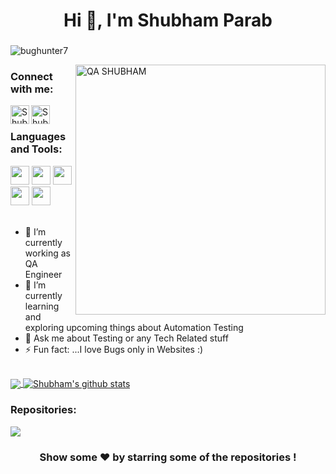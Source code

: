 <h1 align="center">Hi 👋, I'm Shubham Parab</h1>
<h3 align="center"></h3>
<p align="left"> <img src="https://komarev.com/ghpvc/?username=bughunter7&label=Views&color=blue&style=plastic" alt="bughunter7" /> </p>
<img src="/QA.gif" width="400px" alt="QA SHUBHAM" align="right">
<h3 align="left">Connect with me:</h3>
<a href="https://www.linkedin.com/in/shubham-parab-152a82147/">
  <img align="left" alt="Shubham's Linkdein" width="30px" src="https://cdn.jsdelivr.net/npm/simple-icons@v3/icons/linkedin.svg" />
</a>
<a href="https://github.com/bughunter7">
  <img align="left" alt="Shubham's Github" width="30px" src="https://cdn.jsdelivr.net/npm/simple-icons@v3/icons/github.svg" />
</a></br>
<h3 align="left">Languages and Tools:</h3>
<code><img height="30" src="https://cdn.vox-cdn.com/thumbor/_AobZZDt_RVStktVR7mUZpBkovc=/0x0:640x427/1200x800/filters:focal(0x0:640x427)/cdn.vox-cdn.com/assets/1087137/java_logo_640.jpg"></code>
<code><img height="30" src="https://www.selenium.dev/images/selenium_logo_square_green.png"></code>
<code><img height="30" src="https://blog.knoldus.com/wp-content/uploads/2020/04/Blog9_featureImage.png"></code>
<code><img height="30" src="https://huddle.eurostarsoftwaretesting.com/wp-content/uploads/2018/10/pm-logo-vert.png"></code>
<code><img height="30" src="https://miro.medium.com/max/3306/1*_wxvYQ3bmLZBk31PIZihfA.png"></code>
</br>
</br>


- 🔭 I’m currently working as QA Engineer
- 🌱 I’m currently learning and exploring upcoming things about Automation Testing 
- 💬 Ask me about Testing or any Tech Related stuff
- ⚡ Fun fact: ...I love Bugs only in Websites :)
</br>








<a href="https://github.com/bughunter7">
  <img align="center" src="https://github-readme-stats.vercel.app/api/top-langs/?username=bughunter7&theme=dark&hide_langs_below=1" />
</a>
<a href="https://github.com/bughunter7">
 <img align="center" src="https://github-readme-stats.vercel.app/api?username=bughunter7&show_icons=true&theme=dark&line_height=27" alt="Shubham's github stats"/>
</a>
<br>
<h3 align="left">Repositories:</h3>
<a href="https://github.com/bughunter7/CucumberFrameworkJunitDemo">
  <img align="center" src="https://github-readme-stats.vercel.app/api/pin/?username=bughunter7&repo=CucumberFrameworkJunitDemo&theme=light" />

</a>
<div align="center">

### Show some ❤️ by starring some of the repositories !

</div>

